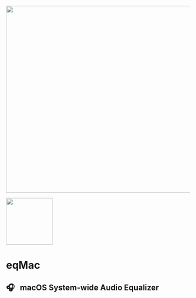 <p align="center">
  <img height="512" src="https://github.com/bitgapp/eqMac/raw/master/assets/screenshots/advanced-equalizer.png"/>
</p>

<img height="128" src="https://github.com/bitgapp/eqMac/raw/master/assets/icon/256.png"/>

# eqMac

## 🎧 &nbsp; macOS System-wide Audio Equalizer

